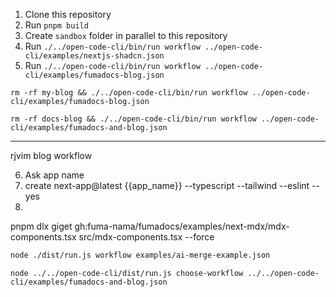 1. Clone this repository
2. Run `pnpm build`
3. Create `sandbox` folder in parallel to this repository
4. Run `./../open-code-cli/bin/run workflow ../open-code-cli/examples/nextjs-shadcn.json`
5. Run `./../open-code-cli/bin/run workflow ../open-code-cli/examples/fumadocs-blog.json`

```
rm -rf my-blog && ./../open-code-cli/bin/run workflow ../open-code-cli/examples/fumadocs-blog.json
```

```
rm -rf docs-blog && ./../open-code-cli/bin/run workflow ../open-code-cli/examples/fumadocs-and-blog.json
```

---

rjvim blog workflow

6. Ask app name
7. create next-app@latest {{app_name}} --typescript --tailwind --eslint --yes
8.

pnpm dlx giget gh:fuma-nama/fumadocs/examples/next-mdx/mdx-components.tsx src/mdx-components.tsx --force

```bash
node ./dist/run.js workflow examples/ai-merge-example.json
```

```
node ../../open-code-cli/dist/run.js choose-workflow ../../open-code-cli/examples/fumadocs-and-blog.json
```
